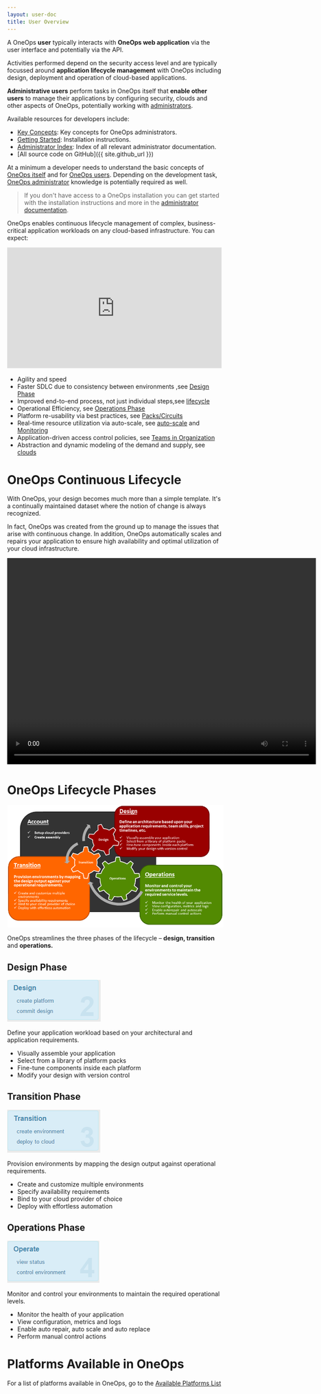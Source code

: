 ```yaml
---
layout: user-doc
title: User Overview
---
```


A OneOps __user__ typically interacts with __OneOps web application__ via the user interface and potentially via the API.

Activities performed depend on the security access level and are typically focussed around __application lifecycle 
management__ with OneOps including design, deployment and operation of cloud-based applications.

__Administrative users__ perform tasks in OneOps itself that __enable other users__ to manage their applications by 
configuring security, clouds and other aspects of OneOps, potentially working 
with [administrators](/admin/overview/index.html).

Available resources for developers include:

- [Key Concepts](/developer/key-concepts): Key concepts for OneOps administrators.
- [Getting Started](/developer/getting-started): Installation instructions.
- [Administrator Index](/developer/developer-index.html): Index of all relevant administrator documentation.
- [All source code on GitHub]({{ site.github_url }})

At a minimum a developer needs to understand the basic concepts of [OneOps itself](/general/about.html) and
for [OneOps users](/user/overview/). Depending on the development task, [OneOps administrator](/admin/overview)
knowledge is potentially required as well.


> If you don't have access to a OneOps installation you can get started with the installation instructions and more in 
the [administrator documentation](/admin/overview).

OneOps enables continuous lifecycle management of complex, business-critical application workloads on any
cloud-based infrastructure. You can expect:

<iframe src="https://player.vimeo.com/video/44430261" width="500" height="281" frameborder="0" webkitallowfullscreen mozallowfullscreen allowfullscreen></iframe><br/>

* Agility and speed
* Faster SDLC due to consistency between environments ,see [Design Phase](#design-phase)
* Improved end-to-end process, not just individual steps,see [lifecycle](/user/key-concepts/index.html#lifecycles)
* Operational Efficiency, see [Operations Phase](#operations-phase)
* Platform re-usability via best practices, see [Packs/Circuits](/user/references/platform-packs.html)
* Real-time resource utilization via auto-scale, see [auto-scale](/user/references/auto-scale.html)
and [Monitoring](/user/references/monitoring-reference.html)
* Application-driven access control policies, see [Teams in Organization](/user/howto/create-a-team-in-an-organization.html)
* Abstraction and dynamic modeling of the demand and supply, see [clouds](/user/references/cloud-providers.html)

# OneOps Continuous Lifecycle

With OneOps, your design becomes much more than a simple template. It's a continually maintained dataset where the
notion of change is always recognized.

In fact, OneOps was created from the ground up to manage the issues that arise with continuous change. In
addition, OneOps automatically scales and repairs your application to ensure high availability and optimal
utilization of your cloud infrastructure.

<video width="720" height="480" preload="metadata" controls="" class="grovo-video">
    <source src="http://videos.grovo.com/0515_walmart-what-is-oneops_4668.webm?vpv=1" type="video/webm">
    Your browser does not implement HTML5 video.
    </video>

# OneOps Lifecycle Phases

![OneOps Product Overview](/assets/docs/local/images/oneops-product-overview.png)

OneOps streamlines the three phases of the lifecycle – **design, transition** and **operations.**

## Design Phase

![Basic Introduction Continuous Lifecycle Design](/assets/docs/local/images/basic-introduction-continuous-lifecycle-design.png)

Define your application workload based on your architectural and application requirements.

* Visually assemble your application
* Select from a library of platform packs
* Fine-tune components inside each platform
* Modify your design with version control

## Transition Phase

![Basic Introduction Transition Lifecycle Transition](/assets/docs/local/images/basic-introduction-continuous-lifecycle-transition.png)

Provision environments by mapping the design output against operational requirements.

* Create and customize multiple environments
* Specify availability requirements
* Bind to your cloud provider of choice
* Deploy with effortless automation

## Operations Phase

![Basic Introduction Continuous Lifecycle Operations](/assets/docs/local/images/basic-introduction-continuous-lifecycle-operations.png)

Monitor and control your environments to maintain the required operational levels.

* Monitor the health of your application
* View configuration, metrics and logs
* Enable auto repair, auto scale and auto replace
* Perform manual control actions

# Platforms Available in OneOps

For a list of platforms available in OneOps, go to the
[Available Platforms List](/user/references/available-platforms-list.html)
